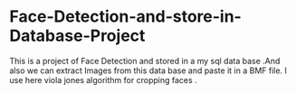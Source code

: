 # Face-Detection-and-store-in-Database-Project
This is a project of Face Detection and stored in a my sql data base .And also we can extract Images from this data base and paste it in a BMF file.
I use here viola jones algorithm for cropping faces .
